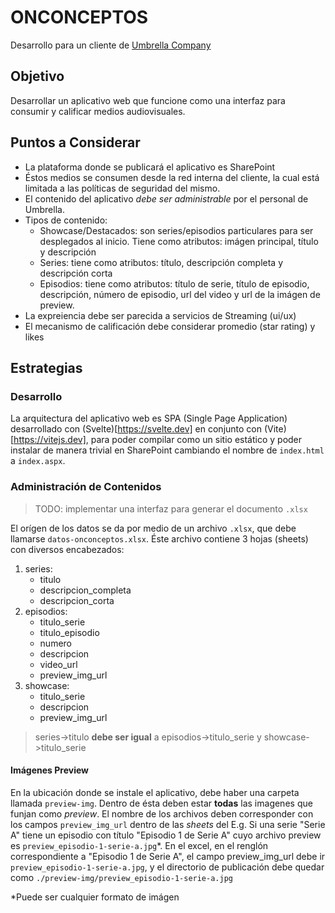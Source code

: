 # ONCONCEPTOS

Desarrollo para un cliente de [Umbrella Company](https://www.umbrellacompany.mx/)

## Objetivo

Desarrollar un aplicativo web que funcione como una interfaz para consumir y calificar medios audiovisuales.

## Puntos a Considerar

- La plataforma donde se publicará el aplicativo es SharePoint
- Éstos medios se consumen desde la red interna del cliente, la cual está limitada a las políticas de seguridad del mismo.
- El contenido del aplicativo _debe ser administrable_ por el personal de Umbrella.
- Tipos de contenido:
  - Showcase/Destacados: son series/episodios particulares para ser desplegados al inicio. Tiene como atributos: imágen principal, título y descripción
  - Series: tiene como atributos: título, descripción completa y descripción corta
  - Episodios: tiene como atributos: título de serie, título de episodio, descripción, número de episodio, url del video y url de la imágen de preview.
- La expreiencia debe ser parecida a servicios de Streaming (ui/ux)
- El mecanismo de calificación debe considerar promedio (star rating) y likes

## Estrategias

### Desarrollo

La arquitectura del aplicativo web es SPA (Single Page Application) desarrollado con (Svelte)[https://svelte.dev] en conjunto con (Vite)[https://vitejs.dev], para poder compilar como un sitio estático y poder instalar de manera trivial en SharePoint cambiando el nombre de `index.html` a `index.aspx`.

### Administración de Contenidos

> TODO: implementar una interfaz para generar el documento `.xlsx`

El orígen de los datos se da por medio de un archivo `.xlsx`, que debe llamarse `datos-onconceptos.xlsx`. Éste archivo contiene 3 hojas (sheets) con diversos encabezados:

1. series:
   - titulo
   - descripcion_completa
   - descripcion_corta
2. episodios:
   - titulo_serie
   - titulo_episodio
   - numero
   - descripcion
   - video_url
   - preview_img_url
3. showcase:
   - titulo_serie
   - descripcion
   - preview_img_url

> series->titulo **debe ser igual** a episodios->titulo_serie y showcase->titulo_serie

#### Imágenes Preview

En la ubicación donde se instale el aplicativo, debe haber una carpeta llamada `preview-img`. Dentro de ésta deben estar **todas** las imagenes que funjan como _preview_. El nombre de los archivos deben corresponder con los campos `preview_img_url` dentro de las _sheets_ del
E.g. Si una serie "Serie A" tiene un episodio con título "Episodio 1 de Serie A" cuyo archivo preview es `preview_episodio-1-serie-a.jpg`\*. En el excel, en el renglón correspondiente a "Episodio 1 de Serie A", el campo preview_img_url debe ir `preview_episodio-1-serie-a.jpg`, y el directorio de publicación debe quedar como `./preview-img/preview_episodio-1-serie-a.jpg`

\*Puede ser cualquier formato de imágen

